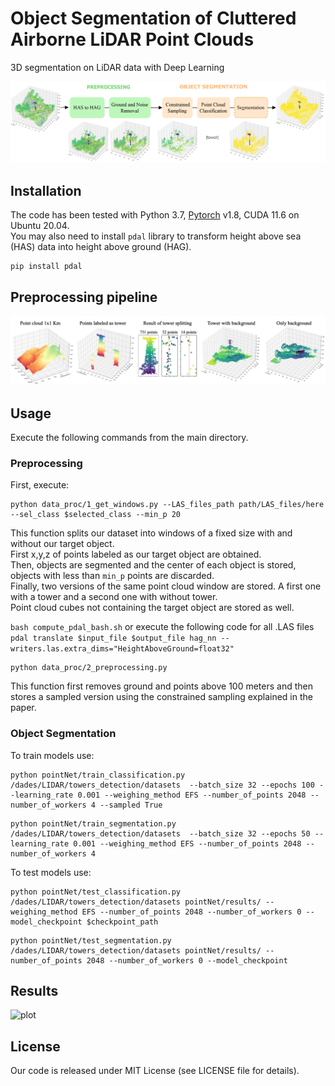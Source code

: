 # Object Segmentation of Cluttered Airborne LiDAR Point Clouds
3D segmentation on LiDAR data with Deep Learning

![plot](./doc/framework.png)

## Installation
The code has been tested with Python 3.7, [Pytorch](https://pytorch.org/) v1.8, CUDA 11.6  on Ubuntu 20.04. <br />
You may also need to install ```pdal``` library to transform height above sea (HAS) data into height above ground (HAG).<br />
```
pip install pdal
```

## Preprocessing pipeline
![plot](./doc/processing.png)


## Usage
Execute the following commands from the main directory.

### Preprocessing

First, execute:
```
python data_proc/1_get_windows.py --LAS_files_path path/LAS_files/here --sel_class $selected_class --min_p 20
```
This function splits our dataset into windows of a fixed size with and without our target object. <br />
First x,y,z of points labeled as our target object are obtained. <br />
Then, objects are segmented and the center of each object is stored, objects with less than ```min_p``` points are discarded. <br />
Finally, two versions of the same point cloud window are stored. A first one with a tower and a second one with without tower. <br />
Point cloud cubes not containing the target object are stored as well.  <br />

```bash compute_pdal_bash.sh``` or execute the following code for all .LAS files
```pdal translate $input_file $output_file hag_nn --writers.las.extra_dims="HeightAboveGround=float32"``` <br />

```
python data_proc/2_preprocessing.py 
```
This function first removes ground and points above 100 meters and then stores a sampled version using the constrained sampling explained in the paper. <br />


### Object Segmentation

To train models use:<br />
```
python pointNet/train_classification.py  /dades/LIDAR/towers_detection/datasets  --batch_size 32 --epochs 100 --learning_rate 0.001 --weighing_method EFS --number_of_points 2048 --number_of_workers 4 --sampled True
```

```
python pointNet/train_segmentation.py /dades/LIDAR/towers_detection/datasets  --batch_size 32 --epochs 50 --learning_rate 0.001 --weighing_method EFS --number_of_points 2048 --number_of_workers 4
```
To test models use:<br />
```
python pointNet/test_classification.py /dades/LIDAR/towers_detection/datasets pointNet/results/ --weighing_method EFS --number_of_points 2048 --number_of_workers 0 --model_checkpoint $checkpoint_path
```
```
python pointNet/test_segmentation.py /dades/LIDAR/towers_detection/datasets pointNet/results/ --number_of_points 2048 --number_of_workers 0 --model_checkpoint
```
## Results
![plot](./doc/segmen_results.png)

## License
Our code is released under MIT License (see LICENSE file for details).
